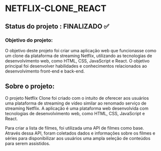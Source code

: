# NETFLIX-CLONE_REACT
## Status do projeto : FINALIZADO ✅

### Objetivo do projeto:
O objetivo deste projeto foi criar uma aplicação web que funcionasse como um clone da plataforma de streaming Netflix, utilizando as tecnologias de desenvolvimento web, como HTML, CSS, JavaScript e React. O objetivo principal foi desenvolver habilidades e conhecimentos relacionados ao desenvolvimento front-end e back-end.

## Sobre o projeto:
O projeto Netflix Clone foi criado com o intuito de oferecer aos usuários uma plataforma de streaming de vídeo similar ao renomado serviço de streaming Netflix. A aplicação é uma plataforma web desenvolvida com tecnologias de desenvolvimento web, como HTML, CSS, JavaScript e React.

Para criar a lista de filmes, foi utilizada uma API de filmes como base. Através dessa API, foram coletados dados e informações sobre os filmes e séries para disponibilizar aos usuários uma ampla seleção de conteúdos para serem assistidos.



  
